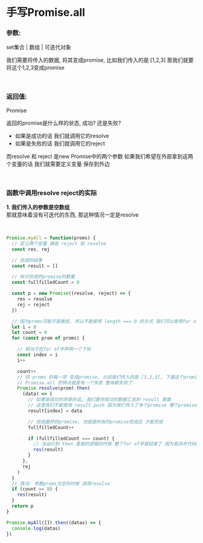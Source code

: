 # 手写Promise.all

### 参数:
set集合 | 数组 | 可迭代对象

我们需要将传入的数据, 将其变成promise, 比如我们传入的是 [1,2,3] 那我们就要将这个1,2,3变成promise

<br>

### 返回值: 
Promise

返回的promise是什么样的状态, 成功? 还是失败?
- 如果是成功的话 我们就调用它的resolve
- 如果是失败的话 我们就调用它的reject

而resolve 和 reject 是new Promise中的两个参数 如果我们希望在外部拿到这两个变量的话 我们就需要定义变量 保存到外边

<br>

### 函数中调用resolve reject的实际

**1. 我们传入的参数是空数组**  
那就意味着没有可迭代的东西, 那这种情况一定是resolve

<br>

```js
Promise.myAll = function(proms) {
  // 定义两个变量 接收 reject 和 resolve
  const res, rej

  // 完成的结果
  const result = []

  // 标识完成的promise的数量
  const fullfilledCount = 0

  const p = new Promise((resolve, reject) => {
    res = resolve
    rej = reject
  })

  // 因为proms可能不是数组, 所以不能使用 length === 0 的方式 我们可以使用for of
  let i = 0
  let count = 0
  for (const prom of proms) {

    // 相当于在for of中声明一个下标
    const index = i
    i++

    count++
    // 将 proms 的每一项 变成promise, 比如我们传入的是 [1,2,3], 下面这个promise的成功还是失败 会影响到我们myAll的成功还是失败
    // Promise.all 的特点就是有一个失败 整体都失败了
    Promise.resolve(prom).then(
      (data) => {
        // 如果是成功的场景的话, 我们要将成功的数据汇总到 result 里面
        // 这里我们不能使用 result.push 因为我们传入了多个promise 哪个promise先完成 我们并不知道 最终汇总的数据 它的数据顺序应该跟我们传递数组中的promise的顺序是一致的 而不是跟完成的顺序一致 而是要用它在proms数组中的下标
        result[index] = data

        // 完成最终的promise, 也就是所有的promise完成后 才能完成
        fullfilledCount++

        if (fullfilledCount === count) {
          // 当运行到 then 里面的逻辑的时候 整个for of早就结束了 因为是异步代码count中就记录着所有promise的数量
          res(result)
        }
      },
      rej
    )
  }
  // 情况: 参数proms为空的时候 调用resolve
  if (count == 0) {
    res(result)
  }
  return p
}

Promise.myAll([]).then((datas) => {
  console.log(datas)
})
```
